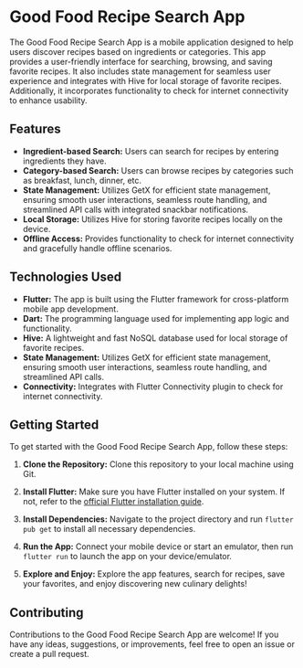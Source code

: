 # Good Food Recipe Search App

The Good Food Recipe Search App is a mobile application designed to help users discover recipes based on ingredients or categories. This app provides a user-friendly interface for searching, browsing, and saving favorite recipes. It also includes state management for seamless user experience and integrates with Hive for local storage of favorite recipes. Additionally, it incorporates functionality to check for internet connectivity to enhance usability.

## Features

- **Ingredient-based Search:** Users can search for recipes by entering ingredients they have.
- **Category-based Search:** Users can browse recipes by categories such as breakfast, lunch, dinner, etc.
- **State Management:** Utilizes GetX for efficient state management, ensuring smooth user interactions, seamless route handling, and streamlined API calls with integrated snackbar notifications.
- **Local Storage:** Utilizes Hive for storing favorite recipes locally on the device.
- **Offline Access:** Provides functionality to check for internet connectivity and gracefully handle offline scenarios.

## Technologies Used

- **Flutter:** The app is built using the Flutter framework for cross-platform mobile app development.
- **Dart:** The programming language used for implementing app logic and functionality.
- **Hive:** A lightweight and fast NoSQL database used for local storage of favorite recipes.
- **State Management:** Utilizes GetX for efficient state management, ensuring smooth user interactions, seamless route handling, and streamlined API calls.
- **Connectivity:** Integrates with Flutter Connectivity plugin to check for internet connectivity.

## Getting Started

To get started with the Good Food Recipe Search App, follow these steps:

1. **Clone the Repository:** Clone this repository to your local machine using Git.

2. **Install Flutter:** Make sure you have Flutter installed on your system. If not, refer to the [official Flutter installation guide](https://flutter.dev/docs/get-started/install).

3. **Install Dependencies:** Navigate to the project directory and run `flutter pub get` to install all necessary dependencies.

4. **Run the App:** Connect your mobile device or start an emulator, then run `flutter run` to launch the app on your device/emulator.

5. **Explore and Enjoy:** Explore the app features, search for recipes, save your favorites, and enjoy discovering new culinary delights!

## Contributing

Contributions to the Good Food Recipe Search App are welcome! If you have any ideas, suggestions, or improvements, feel free to open an issue or create a pull request.

